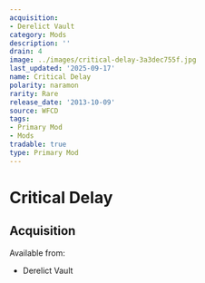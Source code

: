 ```yaml
---
acquisition:
- Derelict Vault
category: Mods
description: ''
drain: 4
image: ../images/critical-delay-3a3dec755f.jpg
last_updated: '2025-09-17'
name: Critical Delay
polarity: naramon
rarity: Rare
release_date: '2013-10-09'
source: WFCD
tags:
- Primary Mod
- Mods
tradable: true
type: Primary Mod
---
```


# Critical Delay

## Acquisition

Available from:
- Derelict Vault

